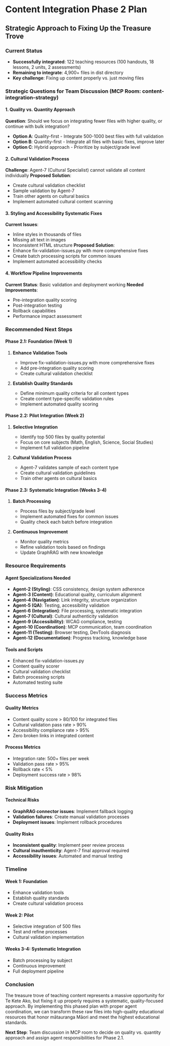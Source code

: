 # Content Integration Phase 2 Plan
## Strategic Approach to Fixing Up the Treasure Trove

### Current Status
- **Successfully integrated**: 122 teaching resources (100 handouts, 18 lessons, 2 units, 2 assessments)
- **Remaining to integrate**: 4,900+ files in dist directory
- **Key challenge**: Fixing up content properly vs. just moving files

### Strategic Questions for Team Discussion (MCP Room: content-integration-strategy)

#### 1. Quality vs. Quantity Approach
**Question**: Should we focus on integrating fewer files with higher quality, or continue with bulk integration?
- **Option A**: Quality-first - Integrate 500-1000 best files with full validation
- **Option B**: Quantity-first - Integrate all files with basic fixes, improve later
- **Option C**: Hybrid approach - Prioritize by subject/grade level

#### 2. Cultural Validation Process
**Challenge**: Agent-7 (Cultural Specialist) cannot validate all content individually
**Proposed Solution**:
- Create cultural validation checklist
- Sample validation by Agent-7
- Train other agents on cultural basics
- Implement automated cultural content scanning

#### 3. Styling and Accessibility Systematic Fixes
**Current Issues**:
- Inline styles in thousands of files
- Missing alt text in images
- Inconsistent HTML structure
**Proposed Solution**:
- Enhance fix-validation-issues.py with more comprehensive fixes
- Create batch processing scripts for common issues
- Implement automated accessibility checks

#### 4. Workflow Pipeline Improvements
**Current Status**: Basic validation and deployment working
**Needed Improvements**:
- Pre-integration quality scoring
- Post-integration testing
- Rollback capabilities
- Performance impact assessment

### Recommended Next Steps

#### Phase 2.1: Foundation (Week 1)
1. **Enhance Validation Tools**
   - Improve fix-validation-issues.py with more comprehensive fixes
   - Add pre-integration quality scoring
   - Create cultural validation checklist

2. **Establish Quality Standards**
   - Define minimum quality criteria for all content types
   - Create content type-specific validation rules
   - Implement automated quality scoring

#### Phase 2.2: Pilot Integration (Week 2)
1. **Selective Integration**
   - Identify top 500 files by quality potential
   - Focus on core subjects (Math, English, Science, Social Studies)
   - Implement full validation pipeline

2. **Cultural Validation Process**
   - Agent-7 validates sample of each content type
   - Create cultural validation guidelines
   - Train other agents on cultural basics

#### Phase 2.3: Systematic Integration (Weeks 3-4)
1. **Batch Processing**
   - Process files by subject/grade level
   - Implement automated fixes for common issues
   - Quality check each batch before integration

2. **Continuous Improvement**
   - Monitor quality metrics
   - Refine validation tools based on findings
   - Update GraphRAG with new knowledge

### Resource Requirements

#### Agent Specializations Needed
- **Agent-2 (Styling)**: CSS consistency, design system adherence
- **Agent-3 (Content)**: Educational quality, curriculum alignment
- **Agent-4 (Navigation)**: Link integrity, structure organization
- **Agent-5 (QA)**: Testing, accessibility validation
- **Agent-6 (Integration)**: File processing, systematic integration
- **Agent-7 (Cultural)**: Cultural authenticity validation
- **Agent-9 (Accessibility)**: WCAG compliance, testing
- **Agent-10 (Coordination)**: MCP communication, team coordination
- **Agent-11 (Testing)**: Browser testing, DevTools diagnosis
- **Agent-12 (Documentation)**: Progress tracking, knowledge base

#### Tools and Scripts
- Enhanced fix-validation-issues.py
- Content quality scorer
- Cultural validation checklist
- Batch processing scripts
- Automated testing suite

### Success Metrics

#### Quality Metrics
- Content quality score > 80/100 for integrated files
- Cultural validation pass rate > 90%
- Accessibility compliance rate > 95%
- Zero broken links in integrated content

#### Process Metrics
- Integration rate: 500+ files per week
- Validation pass rate > 95%
- Rollback rate < 5%
- Deployment success rate > 98%

### Risk Mitigation

#### Technical Risks
- **GraphRAG connector issues**: Implement fallback logging
- **Validation failures**: Create manual validation processes
- **Deployment issues**: Implement rollback procedures

#### Quality Risks
- **Inconsistent quality**: Implement peer review process
- **Cultural inauthenticity**: Agent-7 final approval required
- **Accessibility issues**: Automated and manual testing

### Timeline

#### Week 1: Foundation
- Enhance validation tools
- Establish quality standards
- Create cultural validation process

#### Week 2: Pilot
- Selective integration of 500 files
- Test and refine processes
- Cultural validation implementation

#### Weeks 3-4: Systematic Integration
- Batch processing by subject
- Continuous improvement
- Full deployment pipeline

### Conclusion

The treasure trove of teaching content represents a massive opportunity for Te Kete Ako, but fixing it up properly requires a systematic, quality-focused approach. By implementing this phased plan with proper agent coordination, we can transform these raw files into high-quality educational resources that honor mātauranga Māori and meet the highest educational standards.

**Next Step**: Team discussion in MCP room to decide on quality vs. quantity approach and assign agent responsibilities for Phase 2.1.

